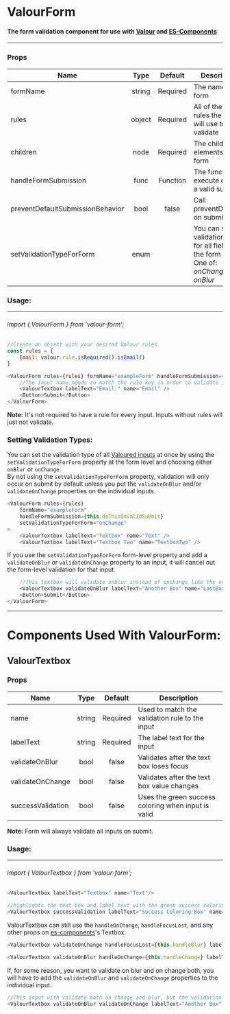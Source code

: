 
ValourForm
===
#### The form validation component for use with [Valour](https://github.com/stevematney/valour) and [ES-Components](https://github.com/TWExchangeSolutions/es-components)
___


### Props
Name                             | Type   | Default  | Description
---------------------------------|:------:|:--------:|-------------
formName                         | string | Required | The name of the form 
rules                            | object | Required | All of the valour rules the form will use to validate 
children                         | node   | Required | The child elements in the form
handleFormSubmission             | func   | Function | The function to execute during a valid submit
preventDefaultSubmissionBehavior | bool   | false    | Call preventDefault() on submit 
setValidationTypeForForm	     | enum   |          | You can set the validation type for all fields in the form <br> One of: _onChange, onBlur_


### Usage:
___
###### import { ValourForm } from 'valour-form';
```javascript
//Create an object with your desired Valour rules
const rules = {
    Email: valour.rule.isRequired().isEmail()
}

<ValourForm rules={rules} formName="exampleForm" handleFormSubmission={this.doThisOnValidSubmit} >
    //The input name needs to match the rule key in order to validate it
    <ValourTextbox labelText="Email:" name="Email" />
    <Button>Submit</Button>
</ValourForm>
```
**Note:** It's not required to have a rule for every input. Inputs without rules will just not validate.

### Setting Validation Types:
You can set the validation type of all [Valoured inputs](./src/components) at once by using the `setValidationTypeForForm` property at the form level and choosing either `onBlur` or `onChange`.  
By not using the `setValidationTypeForForm` property, validation will only occur on submit by default unless you put the `validateOnBlur` and/or `validateOnChange` properties on the individual inputs.
```javascript
<ValourForm rules={rules} 
    formName="exampleForm" 
    handleFormSubmission={this.doThisOnValidSubmit} 
    setValidationTypeForForm="onChange"
>
    <ValourTextbox labelText="Textbox" name="Text" />
    <ValourTextbox labelText="Textbox Two" name="TextboxTwo" />
```
If you use the `setValidationTypeForForm` form-level property and add a `validateOnBlur` or `validateOnChange` property to an input, it will cancel out the form-level validation for that input.
```javascript
    //This textbox will validate onblur instead of onchange like the other inputs
    <ValourTextbox validateOnBlur labelText="Another Box" name="LastBox" />
    <Button>Submit</Button>
</ValourForm>
```

___

Components Used With ValourForm:
===

## ValourTextbox

### Props
Name                             | Type   | Default  | Description
---------------------------------|:------:|:--------:|-------------
name                             | string | Required | Used to match the validation rule to the input
labelText                        | string | Required | The label text for the input
validateOnBlur                   | bool   | false    | Validates after the text box loses focus
validateOnChange                 | bool   | false    | Validates after the text box value changes
successValidation                | bool   | false    | Uses the green success coloring when input is valid

**Note:** Form will always validate all inputs on submit.

### Usage:
___
###### import { ValourTextbox } from 'valour-form';
```javascript
<ValourTextbox labelText="Textbox" name="Text"/>

//highlights the text box and label text with the green success coloring when it's rule requirements are met
<ValourTextbox successValidation labelText="Success Coloring Box" name="GreenBox"/>
```

ValourTextbox can still use the `handleOnChange`, `handleFocusLost`, and any other props on [es-components](https://github.com/TWExchangeSolutions/es-components)'s Textbox.
```javascript
<ValourTextbox validateOnChange handleFocusLost={this.handleBlur} labelText="Textbox" name="Text"/>

<ValourTextbox validateOnBlur handleOnChange={this.handleChange} labelText="Textbox Two" name="TextTwo"/>
```

If, for some reason, you want to validate on blur and on change both, you will have to add the `validateOnBlur` and `validateOnChange` properties to the individual input.
```javascript
//This input with validate both on change and blur, but the validation on blur won't be very noticable!
<ValourTextbox validateOnBlur validateOnChange labelText="Another Box" name="LastBox" />
```
